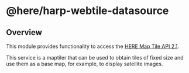 # @here/harp-webtile-datasource

## Overview

This module provides functionality to access the
[HERE Map Tile API 2.1](https://developer.here.com/documentation/map-tile/topics/quick-start-map-tile.html).

This service is a maptiler that can be used to obtain tiles of fixed size and use them as a base map, for example,
to display satellite images.
